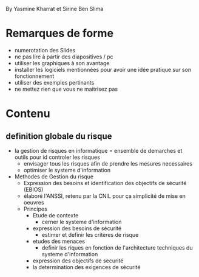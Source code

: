 By Yasmine Kharrat et Sirine Ben Slima 

# Remarques de forme
* numerotation des Slides 
* ne pas lire à partir des diapositives / pc 
* utiliser les graphiques à son avantage 
* installer les logiciels mentionnées pour avoir une idée  pratique sur son fonctionnement
* utiliser des exemples pertinants 
* ne mettez rien que vous ne maitrisez pas 
# Contenu
## definition globale du risque 
*  la gestion de risques en informatique = ensemble de demarches et outils pour id controler les risques 
	*  envisager tous les risques afin de prendre les mesures necessaires 
	*  optimiser le systeme d'information 
*  Methodes de Gestion du risque
	*  Expression des besoins et identification des objectifs de sécurité (EBIOS)
	*  élaboré l'ANSSI, retenu par la CNIL pour ça simplicité de mise en oeuvres 
	*  Principes 
		*  Etude de contexte 
			* cerner le systeme d'information 
		*  expression des besoins de sécurité 
			*  estimer et definir les critères de risque
		*  etudes des menaces 
			*  definir les riques en fonction de l'architecture techniques du systeme d'information
		*  expression des objectifs de securité 
		*  la determination des exigences de sécurité 
